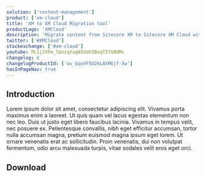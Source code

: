```yaml
---
solution: ['content-management']
product: ['xm-cloud']
title: 'XM to XM Cloud Migration tool'
productLogo: 'XMCloud'
description: 'Migrate content from Sitecore XM to Sitecore XM Cloud with our new migration tool'
twitter: ['#XMCloud']
stackexchange: ['#xm-cloud']
youtube: PL1jJVFm_lGnzqYagW1UahIBeqTIYSBQMc
changelog: 6
changelogProductId: ['av_GqshF5U2kL8XMGjf-Xw']
hasInPageNav: true
---
```


## Introduction

Lorem ipsum dolor sit amet, consectetur adipiscing elit. Vivamus porta maximus enim a laoreet. Ut quis quam vel lacus egestas elementum non nec leo. Duis ut justo eget libero faucibus lacinia. Vivamus in tempus velit, nec posuere ex. Pellentesque convallis, nibh eget efficitur accumsan, tortor nulla accumsan magna, pretium euismod magna ipsum eget lorem. Ut ornare venenatis erat ac sollicitudin. Proin venenatis, dui non volutpat fermentum, odio arcu malesuada turpis, vitae sodales velit eros eget orci.

## Download

<Row columns="2">
<Article title="Command Line Interface" description="Lorem ipsum dolor sit amet, consectetur adipiscing elit. Vivamus porta maximus enim a laoreet. " link="/content-management/xm-cloud" maxWidth="sm" linktext="Download"  />

<Article title="GUI version" description="Lorem ipsum dolor sit amet, consectetur adipiscing elit. Vivamus porta maximus enim a laoreet. " link="/content-management/xm-cloud" maxWidth="sm" linktext="Download" />
</Row>
